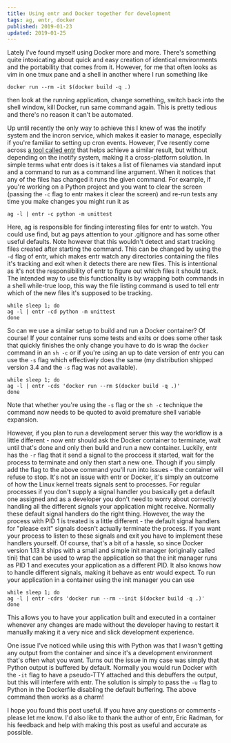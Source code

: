 ```yaml
---
title: Using entr and Docker together for development
tags: ag, entr, docker
published: 2019-01-23
updated: 2019-01-25
---
```


Lately I've found myself using Docker more and more. There's something quite
intoxicating about quick and easy creation of identical environments and the
portability that comes from it. However, for me that often looks as vim in
one tmux pane and a shell in another where I run something like

    docker run --rm -it $(docker build -q .)

then look at the running application, change something, switch back into the
shell window, kill Docker, run same command again. This is pretty tedious and
there's no reason it can't be automated.

Up until recently the only way to achieve this I knew of was the inotify system
and the incron service, which makes it easier to manage, especially if you're
familiar to setting up cron events. However, I've resently come across [a tool
called entr](http://eradman.com/entrproject/) that helps achieve a similar result, but without depending on the
inotify system, making it a cross-platform solution. In simple terms what entr
does is it takes a list of filenames via standard input and a command to run
as a command line argument. When it notices that any of the files has changed
it runs the given command. For example, if you're working on a Python project
and you want to clear the screen (passing the `-c` flag to entr makes it clear
the screen) and re-run tests any time you make changes you might run it as

    ag -l | entr -c python -m unittest

Here, ag is responsible for finding interesting files for entr to watch. You
could use find, but ag pays attention to your .gitignore and has some other
useful defaults. Note however that this wouldn't detect and start tracking
files created after starting the command. This can be changed by using the `-d`
flag of entr, which makes entr watch any directories containing the files it's
tracking and exit when it detects there are new files. This is intentional as
it's not the responsibility of entr to figure out which files it should track.
The intended way to use this functionality is by wrapping both commands in a
shell while-true loop, this way the file listing command is used to tell entr
which of the new files it's supposed to be tracking.

    while sleep 1; do
    ag -l | entr -cd python -m unittest
    done

So can we use a similar setup to build and run a Docker container? Of course!
If your container runs some tests and exits or does some other task that
quickly finishes the only change you have to do is wrap the `docker` command in
an `sh -c` or if you're using an up to date version of entr you can use the
`-s` flag which effectively does the same (my distribution shipped version 3.4
and the `-s` flag was not available).

    while sleep 1; do
    ag -l | entr -cds 'docker run --rm $(docker build -q .)'
    done

Note that whether you're using the `-s` flag or the `sh -c` technique the
command now needs to be quoted to avoid premature shell variable expansion.

However, if you plan to run a development server this way the workflow is a
little different - now entr should ask the Docker container to terminate, wait
until that's done and only then build and run a new container. Luckily, entr
has the `-r` flag that it send a signal to the proccess it started, wait for the
process to terminate and only then start a new one. Though if you simply add
the flag to the above command you'll run into issues - the container will
refuse to stop. It's not an issue with entr or Docker, it's simply an outcome
of how the Linux kernel treats signals sent to processes. For regular processes
if you don't supply a signal handler you basically get a default one assigned
and as a developer you don't need to worry about correctly handling all the
different signals your application might receive. Normally these default signal
handlers do the right thing. However, the way the process with PID 1 is treated
is a little different - the default signal handlers for "please exit" signals
doesn't actually terminate the process. If you want your process to listen to
these signals and exit you have to implement these handlers yourself. Of
course, that's a bit of a hassle, so since Docker version 1.13 it ships with a
small and simple init manager (originally called tini) that can be used to wrap
the application so that the init manager runs as PID 1 and executes your
application as a different PID. It also knows how to handle different signals,
making it behave as entr would expect. To run your application in a container
using the init manager you can use

    while sleep 1; do
    ag -l | entr -cdrs 'docker run --rm --init $(docker build -q .)'
    done

This allows you to have your application built and executed in a container
whenever any changes are made without the developer having to restart it
manually making it a very nice and slick development experience.

One issue I've noticed while using this with Python was that I wasn't getting
any output from the container and since it's a development environment that's
often what you want. Turns out the issue in my case was simply that Python
output is buffered by default. Normally you would run Docker with the `-it`
flag to have a pseudo-TTY attached and this debuffers the output, but this will
interfere with entr. The solution is simply to pass the `-u` flag to Python in
the Dockerfile disabling the default buffering. The above command then works as
a charm!

I hope you found this post useful. If you have any questions or comments -
please let me know. I'd also like to thank the author of entr, Eric Radman, for
his feedback and help with making this post as useful and accurate as possible.

